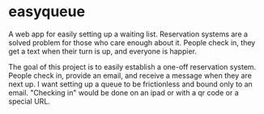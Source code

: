 # easyqueue
A web app for easily setting up a waiting list. Reservation systems are a solved problem for those who care enough about it. People check in, they get a text when their turn is up, and everyone is happier.

The goal of this project is to easily establish a one-off reservation system. People check in, provide an email, and receive a message when they are next up. I want setting up a queue to be frictionless and bound only to an email. "Checking in" would be done on an ipad or with a qr code or a special URL.

